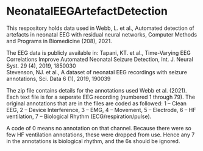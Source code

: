 # NeonatalEEGArtefactDetection

This respository holds data used in Webb, L. et al., Automated detection of artefacts in neonatal EEG with residual neural networks, Computer Methods and Programs in Biomedicine (208), 2021. 

The EEG data is publicly available in:
Tapani, KT. et al., Time-Varying EEG Correlations Improve Automated Neonatal Seizure Detection, Int. J. Neural Syst. 29 (4), 2019, 1850030   
Stevenson, NJ. et al., A dataset of neonatal EEG recordings with seizure annotations, Sci. Data 6 (1), 2019, 190039 

The zip file contains details for the annotations used Webb et al. (2021). Each text file is for a seperate EEG recording (numbered 1 through 79). 
The original annotations that are in the files are coded as followed:
1 – Clean EEG,
2 – Device Interference,
3 – EMG,
4 – Movement,
5 – Electrode,
6 – HF ventilation,
7 – Biological Rhythm (ECG/respiration/pulse).

A code of 0 means no annotation on that channel. Because there were so few HF ventilation annotations, these were dropped from use. Hence any 7 in the annotations is biological rhythm, and the 6s should be ignored.
